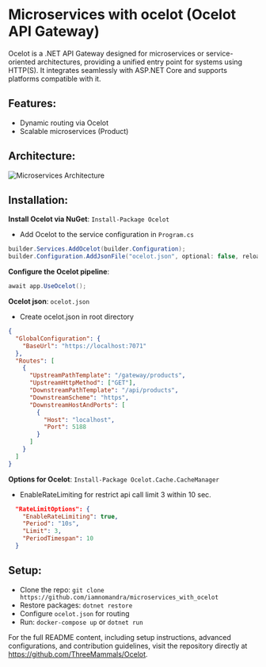 # Microservices with ocelot (Ocelot API Gateway)

Ocelot is a .NET API Gateway designed for microservices or service-oriented architectures, providing a unified entry point for systems using HTTP(S). It integrates seamlessly with ASP.NET Core and supports platforms compatible with it.

## Features:
- Dynamic routing via Ocelot 
- Scalable microservices (Product)


## Architecture:
![Microservices Architecture](https://github.com/user-attachments/assets/4763b5a7-4119-46d9-961e-1af5390ed716)

## Installation:

**Install Ocelot via NuGet**: `Install-Package Ocelot` </br>
- Add Ocelot to the service configuration in `Program.cs`

```csharp
builder.Services.AddOcelot(builder.Configuration);
builder.Configuration.AddJsonFile("ocelot.json", optional: false, reloadOnChange: true);
```

**Configure the Ocelot pipeline**:

```csharp
await app.UseOcelot();
```

**Ocelot json**: `ocelot.json`</br>
- Create ocelot.json in root directory

```json
{
  "GlobalConfiguration": {
    "BaseUrl": "https://localhost:7071"
  },
  "Routes": [
    {
      "UpstreamPathTemplate": "/gateway/products",
      "UpstreamHttpMethod": ["GET"],
      "DownstreamPathTemplate": "/api/products",
      "DownstreamScheme": "https",
      "DownstreamHostAndPorts": [
        {
          "Host": "localhost",
          "Port": 5188
        }
      ]
    }
  ]
}
```

**Options for Ocelot**: `Install-Package Ocelot.Cache.CacheManager`

- EnableRateLimiting for restrict api call limit 3 within 10 sec.

```json
  "RateLimitOptions": {
    "EnableRateLimiting": true,
    "Period": "10s",
    "Limit": 3,
    "PeriodTimespan": 10
  }
```

## Setup:
- Clone the repo: `git clone https://github.com/iamnomandra/microservices_with_ocelot`
- Restore packages: `dotnet restore`
- Configure `ocelot.json` for routing
- Run: `docker-compose up` or `dotnet run`
   
For the full README content, including setup instructions, advanced configurations, and contribution guidelines, visit the repository directly at https://github.com/ThreeMammals/Ocelot.